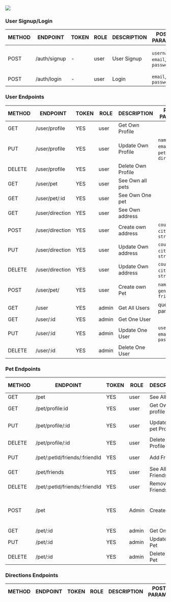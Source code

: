 
# ![](https://github.com/dearmascarlos/Proyect-2-PeTinder-/blob/main/logo_api_xl.png)

### User Signup/Login

METHOD | ENDPOINT                    | TOKEN | ROLE | DESCRIPTION           | POST PARAMS                             | RETURNS
-------|-----------------------------|-------|------|-----------------------|-----------------------------------------|--------------------
POST   | /auth/signup                | -     | user | User Signup           | `username`, `email`, `password`         | {msg: string, token: token }
POST   | /auth/login                 | -     | user | Login                 | `email`, `password`                     | `token`

### User Endpoints

METHOD | ENDPOINT                    | TOKEN | ROLE   | DESCRIPTION           | POST PARAMS                                  | RETURNS
-------|-----------------------------|-------|--------|-----------------------|----------------------------------------------|--------------------
GET    | /user/profile               | YES   | user   | Get Own Profile       |                                              | {user}
PUT    | /user/profile               | YES   | user   | Update Own Profile    |  `name`, `age`, `email`, `pets`, `direction` | 'Profile updated'
DELETE | /user/profile               | YES   | user   | Delete Own Profile    |                                              | 'Profile Removed'
GET    | /user/pet                   | YES   | user   | See Own all pets      |                                             | [{pet}]
GET    | /user/pet/:id               | YES   | user   | See Own One pet       |                                             | {pet}
GET    | /user/direction             | YES   | user   | See Own address       |                                             | {direction}
POST   | /user/direction             | YES   | user   | Create  own address   |  `country`, `city`, `street`                  | 'Address created'
PUT    | /user/direction             | YES   | user   | Update Own address    |  `country`, `city`, `street`                  |'Address updated'
DELETE | /user/direction             | YES   | user   | Update Own address    |  `country`, `city`, `street`                  |'Address updated'|
POST   | /user/pet/                  | YES   | user   | Create own Pet       |   `name`, `age`, `gender`, `friend`            | 'Pet created', {pet}
GET    | /user                       | YES   | admin  | Get All Users        | query params                                   | [users]
GET    | /user/:id                   | YES   | admin  | Get One User         |                                                | {user}
PUT    | /user/:id                   | YES   | admin  | Update One User      | `user_name`, `email`, `password`              | 'Profile updated'
DELETE | /user/:id                   | YES   | admin  | Delete One User      |                                                | 'User Removed'

### Pet Endpoints

METHOD | ENDPOINT                        | TOKEN | ROLE   | DESCRIPTION           | POST PARAMS                                  | RETURNS
-------|--------------------------------|-------|--------|-----------------------|----------------------------------------------|--------------------
GET    | /pet                          | YES   | user   | See All Pets          |                                              | [{pet}]
GET    | /pet/profile:id               | YES   | user   | Get Own Pet profile   |                                              | {pets} 
PUT    | /pet/profile/:id              | YES   | user   | Update Own pet Profile |  `name`, `age`, `gender`                   | 'Profile updated'
DELETE | /pet/profile/:id              | YES   | user   | Delete Own Profile    |                                              | 'Profile Removed'
PUT    | /pet/:petId/friends/:friendId | YES   | user   | Add Friend            |                                              | 'Friend Added'
GET    | /pet/friends                  | YES   | user   | See All Own Friends    |                                              | [friend]
DELETE | /pet/:petId/friends/:friendId | YES   | user   | Remove Own Friends      |                                              | 'Friend Removed'
POST   | /pet                          | YES   | Admin   | Create Pet           |  `userId`, `name`, `age`, `gender`, `friend`  | 'Pet created'
GET    | /pet/:id                      | YES   | admin  | Get One Pet          |                                              | {pet}
PUT    | /pet/:id                      | YES   | admin  | Update One Pet       | `pet_name`, `gender`, ``                   | 'Profile updated'
DELETE | /pet/:id                      | YES   | admin  | Delete One Pet       |                                             | 'Pet Removed'
 
### Directions Endpoints

METHOD | ENDPOINT                    | TOKEN | ROLE   | DESCRIPTION          | POST PARAMS                                    | RETURNS
-------|-----------------------------|-------|--------|----------------------|------------------------------------------------|--------------------

